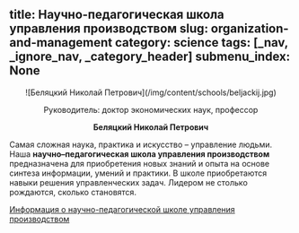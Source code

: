 title: Научно-педагогическая школа управления производством
slug: organization-and-management
category: science
tags: [_nav, _ignore_nav, _category_header]
submenu_index: None
---

<center>
  ![Беляцкий Николай Петрович](/img/content/schools/beljackij.jpg)
  
  Руководитель: доктор экономических наук, профессор
  
  __Беляцкий Николай Петрович__
</center>

Самая сложная наука, практика и искусство – управление людьми. Наша __научно–педагогическая школа управления производством__ предназначена для приобретения новых знаний и опыта на основе синтеза информации, умений и практики. В школе приобретаются навыки решения управленческих задач. Лидером не столько рождаются, сколько становятся.

[Информация о научно-педагогической школе управления производством](/files/peconomics.pdf)
